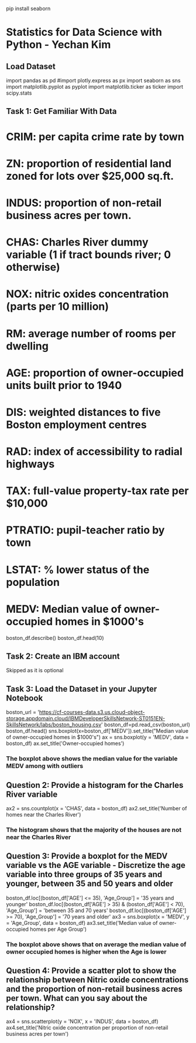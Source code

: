 pip install seaborn
# Statistics for Data Science with Python - Yechan Kim
## Load Dataset
import pandas as pd
#import plotly.express as px
import seaborn as sns
import matplotlib.pyplot as pyplot
import matplotlib.ticker as ticker
import scipy.stats
## Task 1: Get Familiar With Data
# CRIM: per capita crime rate by town
# ZN: proportion of residential land zoned for lots over $25,000 sq.ft.
# INDUS: proportion of non-retail business acres per town.
# CHAS: Charles River dummy variable (1 if tract bounds river; 0 otherwise)
# NOX: nitric oxides concentration (parts per 10 million)
# RM: average number of rooms per dwelling
# AGE: proportion of owner-occupied units built prior to 1940
# DIS: weighted distances to five Boston employment centres
# RAD: index of accessibility to radial highways
# TAX: full-value property-tax rate per $10,000
# PTRATIO: pupil-teacher ratio by town
# LSTAT: % lower status of the population
# MEDV: Median value of owner-occupied homes in $1000's
boston_df.describe()
boston_df.head(10)
## Task 2: Create an IBM account
Skipped as it is optional
## Task 3: Load the Dataset in your Jupyter Notebook
boston_url = 'https://cf-courses-data.s3.us.cloud-object-storage.appdomain.cloud/IBMDeveloperSkillsNetwork-ST0151EN-SkillsNetwork/labs/boston_housing.csv'
boston_df=pd.read_csv(boston_url)
boston_df.head()
sns.boxplot(x=boston_df['MEDV']).set_title("Median value of owner-occupied homes in $1000's")
ax = sns.boxplot(y = 'MEDV', data = boston_df)
ax.set_title('Owner-occupied homes')
### The boxplot above shows the median value for the variable MEDV among with outliers
## Question 2: Provide a histogram for the Charles River variable
ax2 = sns.countplot(x = 'CHAS', data = boston_df)
ax2.set_title('Number of homes near the Charles River')
### The histogram shows that the majority of the houses are not near the Charles River
## Question 3: Provide a boxplot for the MEDV variable vs the AGE variable - Discretize the age variable into three groups of 35 years and younger, between 35 and 50 years and older
boston_df.loc[(boston_df['AGE'] <= 35), 'Age_Group'] = '35 years and younger'
boston_df.loc[(boston_df['AGE'] > 35) & (boston_df['AGE'] < 70), 'Age_Group'] = 'between 35 and 70 years'
boston_df.loc[(boston_df['AGE'] >= 70), 'Age_Group'] = '70 years and older'
ax3 = sns.boxplot(x = 'MEDV', y = 'Age_Group', data = boston_df)
ax3.set_title('Median value of owner-occupied homes per Age Group')
### The boxplot above shows that on average the median value of owner occupied homes is higher when the Age is lower
## Question 4: Provide a scatter plot to show the relationship between Nitric oxide concentrations and the proportion of non-retail business acres per town. What can you say about the relationship?
ax4 = sns.scatterplot(y = 'NOX', x = 'INDUS', data = boston_df)
ax4.set_title('Nitric oxide concentration per proportion of non-retail business acres per town')
